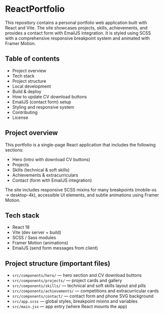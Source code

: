 # ReactPortfolio

This repository contains a personal portfolio web application built with React and Vite. The site showcases projects, skills, achievements, and provides a contact form with EmailJS integration. It is styled using SCSS with a comprehensive responsive breakpoint system and animated with Framer Motion.

## Table of contents
- Project overview
- Tech stack
- Project structure
- Local development
- Build & deploy
- How to update CV download buttons
- EmailJS (contact form) setup
- Styling and responsive system
- Contributing
- License

## Project overview

This portfolio is a single-page React application that includes the following sections:
- Hero (intro with download CV buttons)
- Projects
- Skills (technical & soft skills)
- Achievements & extracurriculars
- Contact (form with EmailJS integration)

The site includes responsive SCSS mixins for many breakpoints (mobile-xs → desktop-4k), accessible UI elements, and subtle animations using Framer Motion.

## Tech stack

- React 18
- Vite (dev server + build)
- SCSS / Sass modules
- Framer Motion (animations)
- EmailJS (send form messages from client)

## Project structure (important files)

- `src/components/hero/` — hero section and CV download buttons
- `src/components/projects/` — project cards and gallery
- `src/components/skills/` — technical and soft skills layout and pills
- `src/components/achievements/` — competitions and extracurricular cards
- `src/components/contact/` — contact form and phone SVG background
- `src/app.scss` — global styles, breakpoint mixins and variables
- `src/main.jsx` — app entry (where React mounts the app)